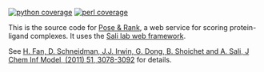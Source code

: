 [![python coverage](https://salilab.org/coverage/stat/?s=ligscore&t=python)](http://salilab.org/coverage/ligscore/python/)
[![perl coverage](https://salilab.org/coverage/stat/?s=ligscore&t=perl)](http://salilab.org/coverage/ligscore/perl/)

This is the source code for [Pose & Rank](http://salilab.org/ligscore/), a web
service for scoring protein-ligand complexes. It uses
the [Sali lab web framework](https://github.com/salilab/saliweb/).

See [H. Fan, D. Schneidman, J.J. Irwin, G. Dong, B. Shoichet and A. Sali, J Chem Inf Model, (2011) 51, 3078-3092](http://www.ncbi.nlm.nih.gov/pubmed/22014038) for details.
